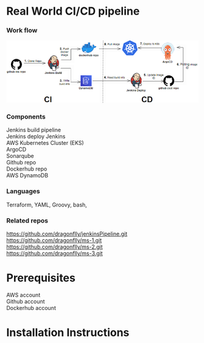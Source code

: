 # Real World CI/CD pipeline
### Work flow
![cicd flow](images/cicd-flow.png)

### Components
Jenkins build pipeline  
Jenkins deploy Jenkins  
AWS Kubernetes Cluster (EKS)  
ArgoCD  
Sonarqube  
Github repo  
Dockerhub repo  
AWS DynamoDB  

### Languages
Terraform, YAML, Groovy, bash, 

### Related repos
https://github.com/dragonflly/jenkinsPipeline.git  
https://github.com/dragonflly/ms-1.git  
https://github.com/dragonflly/ms-2.git  
https://github.com/dragonflly/ms-3.git  

# Prerequisites
AWS account  
Github account  
Dockerhub account  

# Installation Instructions

